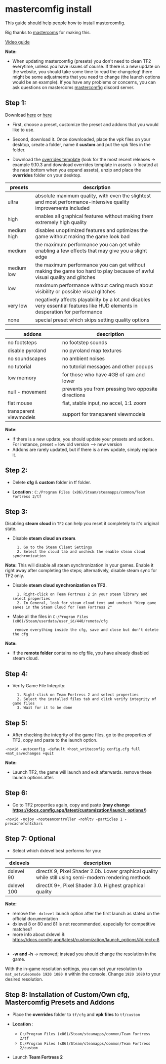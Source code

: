 <h1>
mastercomfig install
</h1>

<p> This guide should help people how to install mastercomfig.
</p>

<p> Big thanks to <a href="https://github.com/mastercoms">mastercoms</a> for making this.
</p>

[Video guide](https://youtu.be/JLrUDodt1sY)

**Note:**

* When updating mastercomfig (presets) you don't need to clean TF2 everytime, unless you have issues of course. If there is a new update on the website, you should take some time to read the changelog! there might be some adjustments that you need to change (the launch options would be an example). If you have any problems or concerns, you can ask questions on mastercoms [mastercomfig](https://discord.com/invite/CuPb2zV) discord server.

## Step 1:

Download [here](https://github.com/mastercomfig/mastercomfig/releases) or [here](https://comfig.app/)
 
* First, choose a preset, customize the preset and addons that you would like to use.

* Second, download it. Once downloaded, place the vpk files on your desktop, create a folder, name it **custom** and put the vpk files in the folder.
 
* Download the [overrides template](https://github.com/mastercomfig/mastercomfig/releases) (look for the most recent releases -> example 9.10.3 and download overrides template in assets -> located at the near bottom when you expand assets), unzip and place the **overrides** folder on your desktop.

<table>
	<thead>
		<th>presets</th>
		<th>description</th>
	</thead>
	<tbody>
	<tr>
		<td>ultra</td>
		<td>
			absolute maximum quality, with even the slightest and most performance-intensive quality improvements included
		</td>
	</tr>
	<tr>
		<td>high</td>
		<td>
			enables all graphical features without making them extremely high quality
		</td>
	</tr>
		<tr>
		<td>medium high</td>
		<td>
			disables unoptimized features and optimizes the game without making the game look bad
		</td>
	</tr>
		<tr>
		<td>medium</td>
		<td>
			the maximum performance you can get while enabling a few effects that may give you a slight edge
		</td>
	</tr>
		<tr>
		<td>medium low</td>
		<td>
			the maximum performance you can get without making the game too hard to play because of awful visual quality and glitches
		</td>
	</tr>
		<tr>
		<td>low</td>
		<td>
			maximum performance without caring much about visibility or possible visual glitches
		</td>
	</tr>
		<tr>
		<td>very low</td>
		<td>
			negatively affects playability by a lot and disables very essential features like HUD elements in desperation for performance
		</td>
 	</tr>
		<tr>
		<td>none</td>
		<td>
			special preset which skips setting quality options
		</td>
	</tr>
	</tbody>
</table>

<table>
	<thead>
		<th>addons</th>
		<th>description</th>
	</thead>
	<tbody>
	<tr>
		<td>no footsteps</td>
		<td>
			no footstep sounds
		</td>
	</tr>
	<tr>
		<td>disable pyroland</td>
		<td>
			no pyroland map textures
		</td>
	</tr>
		<tr>
		<td>no soundscapes</td>
		<td>
			no ambient noises
		</td>
	</tr>
		<tr>
		<td>no tutorial</td>
		<td>
			no tutorial messages and other popups 
		</td>
	</tr>
		<tr>
		<td>low memory</td>
		<td>
			for those who have 4GB of ram and lower
		</td>
	</tr>
		<tr>
		<td>null - movement</td>
		<td>
			prevents you from pressing two opposite directions
		</td>
	</tr>
		<tr>
		<td>flat mouse</td>
		<td>
			flat, stable input, no accel, 1:1 zoom
		</td>
	</tr>
		<tr>
		<td>transparent viewmodels</td>
		<td>
			support for transparent viewmodels
		</td>
	</tr>
	</tbody>
</table>

**Note**: 

* If there is a new update, you should update your presets and addons. For instance, preset = low old version --> new version
* Addons are rarely updated, but if there is a new update, simply replace it.
 
## Step 2:
 
* Delete **cfg** & **custom** folder in tf folder.
 
* **Location** : `C:/Program Files (x86)/Steam/steamapps/common/Team Fortress 2/tf`
 
## Step 3:

Disabling **steam cloud** in `TF2` can help you reset it completely to it's original state.

* Disable **steam cloud on steam**.

		1. Go to the Steam Client Settings
		2. Select the cloud tab and uncheck the enable steam cloud synchronization
		
**Note:** This will disable all steam synchronization in your games. Enable it right away after completing the steps; alternatively, disable steam sync for TF2 only.

* Disable **steam cloud synchronization on TF2**.

		1. Right-click on Team Fortress 2 in your steam library and select properties
		2. In General, look for steam cloud text and uncheck "Keep game saves in the Steam Cloud for Team Fortress 2"
                
* Make all the files in `C:/Program Files (x86)/Steam/userdata/user_id/440/remote/cfg`
 
       remove everything inside the cfg, save and close but don't delete the cfg
                  
**Note:** 

* If the **remote folder** contains no cfg file, you have already disabled steam cloud.
 
## Step 4:
 
* Verify Game File Integrity:
 
		1. Right-click on Team Fortress 2 and select properties
		2. Select the installed files tab and click verify integrity of game files
		3. Wait for it to be done
 
## Step 5:
 
* After checking the integrity of the game files, go to the properties of TF2, copy and paste to the launch option.
  
`-novid -autoconfig -default +host_writeconfig config.cfg full +mat_savechanges +quit`

**Note:**

* Launch TF2, the game will launch and exit afterwards. remove these launch options after.
 
## Step 6:
 
* Go to TF2 properties again, copy and paste **(may change https://docs.comfig.app/latest/customization/launch_options/)**

`-novid -nojoy -nosteamcontroller -nohltv -particles 1 -precachefontchars`

## Step 7: Optional
 
* Select which dxlevel best performs for you:

<table>
	<thead>
		<th>dxlevels</th>
		<th>description</th>
	</thead>
	<tbody>
	<tr>
		<td>dxlevel 90</td>
		<td>
			directX 9, Pixel Shader 2.0b. Lower graphical quality while still using semi-modern rendering methods
		</td>
	</tr>
	<tr>
		<td>dxlevel 100</td>
		<td>
			directX 9+, Pixel Shader 3.0. Highest graphical quality
		</td>
	</tr>
	</tbody>
</table>

**Note:** 

* remove the `-dxlevel` launch option after the first launch as stated on the official documentation
* dxlevel 8 or 80 and 81 is not recommended, especially for competitive matches?
* more info about dxlevel 8: https://docs.comfig.app/latest/customization/launch_options/#directx-8

##
 
* **-w and -h** -> removed; instead you should change the resolution in the game.
 
With the in-game resolution settings, you can set your resolution to `mat_setvideomode 1920 1080 0` within the console. Change `1920 1080` to your desired resolution.
 
## Step 8: Installation of Custom/Own cfg, Mastercomfig Presets and Addons
 
* Place the **overrides** folder to `tf/cfg` and **vpk files** to `tf/custom`
 
* **Location** : 
  - `C:/Program Files (x86)/Steam/steamapps/common/Team Fortress 2/tf`
  - `C:/Program Files (x86)/Steam/steamapps/common/Team Fortress 2/custom`

* Launch **Team Fortress 2**
